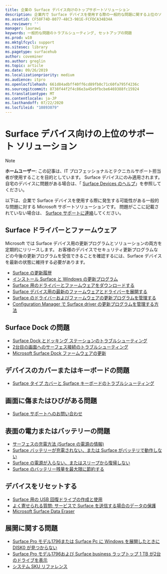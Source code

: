 ```yaml
---
title: 企業の Surface デバイス向けのトップサポートソリューション
description: 企業内で Surface デバイスを使用する際の一般的な問題に関する上位のソリューションを検索できます。
ms.assetid: CF58F74D-8077-48C3-981E-FCFDCA34B34A
ms.reviewer: ''
manager: laurawi
keywords: 一般的な問題のトラブルシューティング, セットアップの問題
ms.prod: w10
ms.mktglfcycl: support
ms.sitesec: library
ms.pagetype: surfacehub
author: coveminer
ms.author: greglin
ms.topic: article
ms.date: 09/26/2019
ms.localizationpriority: medium
ms.audience: itpro
ms.openlocfilehash: 661d84adbff40ff6cd89fb0c71c60fa795f4236c
ms.sourcegitcommit: 8738f44f2f4c86e3a45e9fbcbe6469388fc15924
ms.translationtype: MT
ms.contentlocale: ja-JP
ms.lasthandoff: 07/22/2020
ms.locfileid: "10893079"
---
```

# Surface デバイス向けの上位のサポート ソリューション

> [!Note]
> **ホームユーザー**: この記事は、IT プロフェッショナルとテクニカルサポート担当者が使用することを目的としています。 Surface デバイスにのみ適用されます。 自宅のデバイスに問題がある場合は、「 [Surface Devices のヘルプ](https://support.microsoft.com/products/surface-devices)」を参照してください。

以下は、企業で Surface デバイスを使用する際に発生する可能性がある一般的な問題に対する Microsoft サポートソリューションです。 問題がここに記載されていない場合は、 [Surface サポートに連絡](contact-surface-support.md?tabs=online)してください。

##  <a name="surface-drivers-and-firmware"></a>Surface ドライバーとファームウェア

Microsoft では Surface デバイス用の更新プログラムとソリューションの両方を定期的にリリースします。 お客様のデバイスでセキュリティ更新プログラムなどの今後の更新プログラムを受信できることを確認するには、Surface デバイスを最新の状態に維持する必要があります。

- [Surface の更新履歴](https://www.microsoft.com/surface/support/install-update-activate/surface-update-history)
- [インストール Surface と Windows の更新プログラム](https://www.microsoft.com/surface/support/performance-and-maintenance/install-software-updates-for-surface?os=windows-10&=undefined)
- [Surface 用のドライバーとファームウェアをダウンロードする](https://support.microsoft.com/help/4023482)
- [Surface デバイス用の最新のファームウェアとドライバーを展開する](https://docs.microsoft.com/surface/deploy-the-latest-firmware-and-drivers-for-surface-devices)
- [Surface のドライバーおよびファームウェアの更新プログラムを管理する](https://docs.microsoft.com/surface/manage-surface-pro-3-firmware-updates)
- [Configuration Manager で Surface driver の更新プログラムを管理する方法](https://support.microsoft.com/help/4098906)

##  <a name="surface-dock-issues"></a>Surface Dock の問題

- [Surface Dock とドッキング ステーションのトラブルシューティング](https://support.microsoft.com/help/4023468/surface-troubleshoot-surface-dock-and-docking-stations)
- [2台目の画面へのサーフェス接続のトラブルシューティング](https://support.microsoft.com/help/4023496)
- [Microsoft Surface Dock ファームウェアの更新](https://docs.microsoft.com/surface/surface-dock-updater)

##  <a name="device-cover-or-keyboard-issues"></a>デバイスのカバーまたはキーボードの問題

- [Surface タイプ カバーと Surface キーボードのトラブルシューティング](https://www.microsoft.com/surface/support/hardware-and-drivers/troubleshoot-surface-keyboards)

##  <a name="screen-cracked-or-scratched-issues"></a>画面に傷またはひびがある問題

- [Surface サポートへのお問い合わせ](contact-surface-support.md?tabs=online)

##  <a name="surface-power-or-battery-issues"></a>表面の電力またはバッテリーの問題

- [サーフェスの充電方法 (Surface の電源の情報)](https://support.microsoft.com/help/4023496)
- [Surface バッテリーが充電されない、または Surface がバッテリで動作しない](https://support.microsoft.com/help/4023536)
- [Surface の電源が入らない、またはスリープから復帰しない](https://support.microsoft.com/help/4023537)
- [Surface のバッテリー残量を最大限に節約する](https://support.microsoft.com/help/4483194)

##  <a name="reset-device"></a>デバイスをリセットする

- [Surface 用の USB 回復ドライブの作成と使用](https://support.microsoft.com/help/4023512)
- [よく寄せられる質問: サービスで Surface を送信する場合のデータの保護](https://support.microsoft.com/help/4023508)
- [Microsoft Surface Data Eraser](https://docs.microsoft.com/surface/microsoft-surface-data-eraser)

##  <a name="deployment-issues"></a>展開に関する問題

- [Surface Pro モデル1796または Surface Pc に Windows を展開したときに DISK0 が見つからない](https://support.microsoft.com/help/4046108)
- [Surface Pro モデル1796および Surface business ラップトップ 1 TB が2台のドライブを表示](https://support.microsoft.com/help/4046105)
- [システム SKU リファレンス](https://docs.microsoft.com/surface/surface-system-sku-reference)


